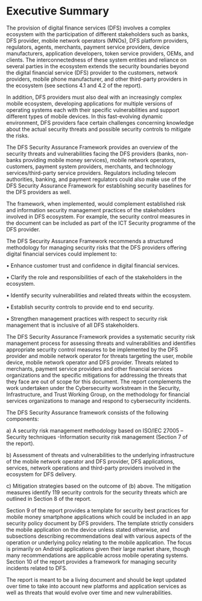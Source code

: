 # Executive Summary

The provision of digital finance services (DFS) involves a complex ecosystem with the participation of different stakeholders such as banks, DFS provider, mobile network operators (MNOs), DFS platform providers, regulators, agents, merchants, payment service providers, device manufacturers, application developers, token service providers, OEMs, and clients. The interconnectedness of these system entities and reliance on several parties in the ecosystem extends the security boundaries beyond the digital financial service (DFS) provider to the customers, network providers, mobile phone manufacturer, and other third-party providers in the ecosystem (see sections 4.1 and 4.2 of the report).

In addition, DFS providers must also deal with an increasingly complex mobile ecosystem, developing applications for multiple versions of operating systems each with their specific vulnerabilities and support different types of mobile devices. In this fast-evolving dynamic environment, DFS providers face certain challenges concerning knowledge about the actual security threats and possible security controls to mitigate the risks.

The DFS Security Assurance Framework provides an overview of the security threats and vulnerabilities facing the DFS providers (banks, non-banks providing mobile money services), mobile network operators, customers, payment system providers, merchants, and technology services/third-party service providers. Regulators including telecom authorities, banking, and payment regulators could also make use of the DFS Security Assurance Framework for establishing security baselines for the DFS providers as well.

The framework, when implemented, would complement established risk and information security management practices of the stakeholders involved in DFS ecosystem. For example, the security control measures in the document can be included as part of the ICT Security programme of the DFS provider.

The DFS Security Assurance Framework recommends a structured methodology for managing security risks that the DFS providers offering digital financial services could implement to:

•        Enhance customer trust and confidence in digital financial services.

•        Clarify the role and responsibilities of each of the stakeholders in the ecosystem.

•        Identify security vulnerabilities and related threats within the ecosystem.

•        Establish security controls to provide end to end security.

•        Strengthen management practices with respect to security risk management that is inclusive of all DFS stakeholders.

The DFS Security Assurance Framework provides a systematic security risk management process for assessing threats and vulnerabilities and identifies appropriate security control measures to be implemented by the DFS provider and mobile network operator for threats targeting the user, mobile device, mobile network operator and DFS provider. Threats related to merchants, payment service providers and other financial services organizations and the specific mitigations for addressing the threats that they face are out of scope for this document. The report complements the work undertaken under the Cybersecurity workstream in the Security, Infrastructure, and Trust Working Group, on the methodology for financial services organizations to manage and respond to cybersecurity incidents.

The DFS Security Assurance framework consists of the following components:

a)      A security risk management methodology based on ISO/IEC 27005 –Security techniques -Information security risk management (Section 7 of the report).

b)      Assessment of threats and vulnerabilities to the underlying infrastructure of the mobile network operator and DFS provider, DFS applications, services, network operations and third-party providers involved in the ecosystem for DFS delivery.

c)      Mitigation strategies based on the outcome of (b) above. The mitigation measures identify 119 security controls for the security threats which are outlined in Section 8 of the report.

Section 9 of the report provides a template for security best practices for mobile money smartphone applications which could be included in an app security policy document by DFS providers. The template strictly considers the mobile application on the device unless stated otherwise, and subsections describing recommendations deal with various aspects of the operation or underlying policy relating to the mobile application. The focus is primarily on Android applications given their large market share, though many recommendations are applicable across mobile operating systems. Section 10 of the report provides a framework for managing security incidents related to DFS.&#x20;

The report is meant to be a living document and should be kept updated over time to take into account new platforms and application services as well as threats that would evolve over time and new vulnerabilities.
